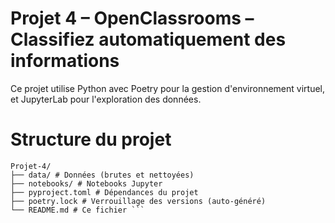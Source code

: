 # Projet 4 – OpenClassrooms – Classifiez automatiquement des informations

Ce projet utilise Python avec Poetry pour la gestion d'environnement virtuel, et JupyterLab pour l'exploration des données.

# Structure du projet

``` 
Projet-4/
├── data/ # Données (brutes et nettoyées)
├── notebooks/ # Notebooks Jupyter
├── pyproject.toml # Dépendances du projet
├── poetry.lock # Verrouillage des versions (auto-généré)
└── README.md # Ce fichier ``` 


